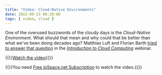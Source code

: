 ```yaml
---
title: "Video: Cloud-Native Environments"
date: 2022-09-23 06:20:00
tags: [ video, cloud ]
---
```

One of the overused buzzwords of the cloudy days is the *Cloud-Native Environment*. What should that mean and why could that be better than what we've been doing decades ago? Matthias Luft and Florian Barth [tried to answer that question](https://my.ipspace.net/bin/get/Cloud101/5%20-%20Cloud-Native%20Environments.mp4?doccode=Cloud101) in the *[Introduction to Cloud Computing](https://www.ipspace.net/Introduction_to_Cloud_Computing)* webinar. 

{{<jump>}}[Watch the video](https://my.ipspace.net/bin/get/Cloud101/5%20-%20Cloud-Native%20Environments.mp4?doccode=Cloud101){{</jump>}}

{{<note info>}}You need [Free ipSpace.net Subscription](https://www.ipspace.net/Subscription/Free) to watch the video.{{</note>}}
